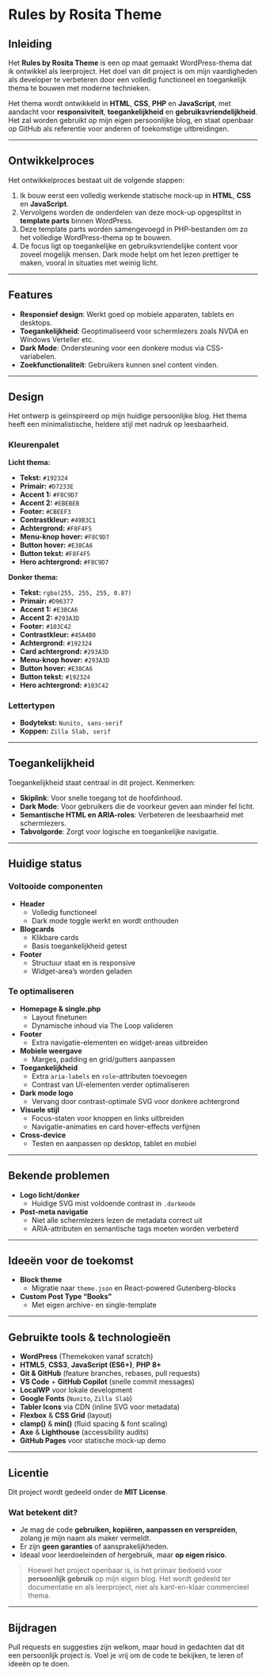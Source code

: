 # Rules by Rosita Theme

## Inleiding

Het **Rules by Rosita Theme** is een op maat gemaakt WordPress-thema dat ik ontwikkel als leerproject. Het doel van dit project is om mijn vaardigheden als developer te verbeteren door een volledig functioneel en toegankelijk thema te bouwen met moderne technieken.

Het thema wordt ontwikkeld in **HTML**, **CSS**, **PHP** en **JavaScript**, met aandacht voor **responsiviteit**, **toegankelijkheid** en **gebruiksvriendelijkheid**. Het zal worden gebruikt op mijn eigen persoonlijke blog, en staat openbaar op GitHub als referentie voor anderen of toekomstige uitbreidingen.

---

## Ontwikkelproces

Het ontwikkelproces bestaat uit de volgende stappen:

1. Ik bouw eerst een volledig werkende statische mock-up in **HTML**, **CSS** en **JavaScript**.
2. Vervolgens worden de onderdelen van deze mock-up opgesplitst in **template parts** binnen WordPress.
3. Deze template parts worden samengevoegd in PHP-bestanden om zo het volledige WordPress-thema op te bouwen.
4. De focus ligt op toegankelijke en gebruiksvriendelijke content voor zoveel mogelijk mensen. Dark mode helpt om het lezen prettiger te maken, vooral in situaties met weinig licht.

---

## Features

- **Responsief design**: Werkt goed op mobiele apparaten, tablets en desktops.
- **Toegankelijkheid**: Geoptimaliseerd voor schermlezers zoals NVDA en Windows Verteller etc.
- **Dark Mode**: Ondersteuning voor een donkere modus via CSS-variabelen.
- **Zoekfunctionaliteit**: Gebruikers kunnen snel content vinden.

---

## Design

Het ontwerp is geïnspireerd op mijn huidige persoonlijke blog. Het thema heeft een minimalistische, heldere stijl met nadruk op leesbaarheid.

### Kleurenpalet

**Licht thema:**

- **Tekst:** `#192324`
- **Primair:** `#D7233E`
- **Accent 1:** `#F8C9D7`
- **Accent 2:** `#EBEBEB`
- **Footer:** `#CBEEF3`
- **Contrastkleur:** `#49B3C1`
- **Achtergrond:** `#F8F4F5`
- **Menu-knop hover:** `#F8C9D7`
- **Button hover:** `#E38CA6`
- **Button tekst:** `#F8F4F5`
- **Hero achtergrond:** `#F8C9D7`

**Donker thema:**

- **Tekst:** `rgba(255, 255, 255, 0.87)`
- **Primair:** `#D96377`
- **Accent 1:** `#E38CA6`
- **Accent 2:** `#293A3D`
- **Footer:** `#103C42`
- **Contrastkleur:** `#45A4B0`
- **Achtergrond:** `#192324`
- **Card achtergrond:** `#293A3D`
- **Menu-knop hover:** `#293A3D`
- **Button hover:** `#E38CA6`
- **Button tekst:** `#192324`
- **Hero achtergrond:** `#103C42`

### Lettertypen

- **Bodytekst:** `Nunito, sans-serif`
- **Koppen:** `Zilla Slab, serif`

---

## Toegankelijkheid

Toegankelijkheid staat centraal in dit project. Kenmerken:

- **Skiplink**: Voor snelle toegang tot de hoofdinhoud.
- **Dark Mode**: Voor gebruikers die de voorkeur geven aan minder fel licht.
- **Semantische HTML en ARIA-roles**: Verbeteren de leesbaarheid met schermlezers.
- **Tabvolgorde**: Zorgt voor logische en toegankelijke navigatie.

---

## Huidige status

### Voltooide componenten

- **Header**  
  - Volledig functioneel  
  - Dark mode toggle werkt en wordt onthouden  
- **Blogcards**  
  - Klikbare cards
  - Basis toegankelijkheid getest  
- **Footer**  
  - Structuur staat en is responsive  
  - Widget-area’s worden geladen

### Te optimaliseren

- **Homepage & single.php**  
  - Layout finetunen  
  - Dynamische inhoud via The Loop valideren  
- **Footer**  
  - Extra navigatie-elementen en widget-areas uitbreiden  
- **Mobiele weergave**  
  - Marges, padding en grid/gutters aanpassen  
- **Toegankelijkheid**  
  - Extra `aria-labels` en `role`-attributen toevoegen  
  - Contrast van UI-elementen verder optimaliseren  
- **Dark mode logo**  
  - Vervang door contrast-optimale SVG voor donkere achtergrond  
- **Visuele stijl**  
  - Focus-staten voor knoppen en links uitbreiden  
  - Navigatie-animaties en card hover-effects verfijnen  
- **Cross-device**  
  - Testen en aanpassen op desktop, tablet en mobiel

---

## Bekende problemen

- **Logo licht/donker**  
  - Huidige SVG mist voldoende contrast in `.darkmode`  
- **Post-meta navigatie**  
  - Niet alle schermlezers lezen de metadata correct uit  
  - ARIA-attributen en semantische tags moeten worden verbeterd

---

## Ideeën voor de toekomst

- **Block theme**  
  - Migratie naar `theme.json` en React-powered Gutenberg-blocks  
- **Custom Post Type “Books”**  
  - Met eigen archive- en single-template  

---

## Gebruikte tools & technologieën

- **WordPress** (Themekoken vanaf scratch)  
- **HTML5**, **CSS3**, **JavaScript (ES6+)**, **PHP 8+**  
- **Git & GitHub** (feature branches, rebases, pull requests)  
- **VS Code** + **GitHub Copilot** (snelle commit messages)  
- **LocalWP** voor lokale development  
- **Google Fonts** (`Nunito`, `Zilla Slab`)  
- **Tabler Icons** via CDN (inline SVG voor metadata)  
- **Flexbox** & **CSS Grid** (layout)  
- **clamp()** & **min()** (fluid spacing & font scaling)  
- **Axe** & **Lighthouse** (accessibility audits)  
- **GitHub Pages** voor statische mock-up demo

---


## Licentie

Dit project wordt gedeeld onder de **MIT License**.

### Wat betekent dit?

- Je mag de code **gebruiken, kopiëren, aanpassen en verspreiden**, zolang je mijn naam als maker vermeldt.
- Er zijn **geen garanties** of aansprakelijkheden.
- Ideaal voor leerdoeleinden of hergebruik, maar **op eigen risico**.

> Hoewel het project openbaar is, is het primair bedoeld voor **persoonlijk gebruik** op mijn eigen blog. Het wordt gedeeld ter documentatie en als leerproject, niet als kant-en-klaar commercieel thema.

---

## Bijdragen

Pull requests en suggesties zijn welkom, maar houd in gedachten dat dit een persoonlijk project is. Voel je vrij om de code te bekijken, te leren of ideeën op te doen.